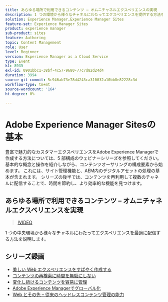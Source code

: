 ```yaml
---
title: あらゆる場所で利用できるコンテンツ – オムニチャネルエクスペリエンスの実現
description: 1 つの環境から様々なチャネルにわたってエクスペリエンスを提供する方法を説明します
solution: Experience Manager,Experience Manager Sites
feature-set: Experience Manager Sites
product: experience manager
sub-product: sites
feature: Authoring
topic: Content Management
role: User
level: Beginner
version: Experience Manager as a Cloud Service
type: Event
kt: 8935
exl-id: 0901bbc1-38bf-4c57-9680-77c7d82d24d4
duration: 3994
source-git-commit: 5c946ab73e78d4243ca310032a10bb8e82228c3d
workflow-type: tm+mt
source-wordcount: '164'
ht-degree: 0%

---
```


# Adobe Experience Manager Sitesの基本

豊富で魅力的なカスタマーエクスペリエンスをAdobe Experience Managerで作成する方法については、5 部構成のウェビナーシリーズを参照してください。 基本的な概念と操作を紹介しながら、コンテンツオーサリングの構成要素から始めます。 これには、サイト管理機能と、AEM内のデジタルアセットの処理の基本が含まれます。 シリーズの後半では、コンテンツを再利用して複数のチャネルに配信することで、時間を節約し、より効率的な機能を見つけます。

## あらゆる場所で利用できるコンテンツ – オムニチャネルエクスペリエンスを実現

>[!VIDEO](https://video.tv.adobe.com/v/336982/?quality=12&learn=on&hidetitle=true)

1 つの中央環境から様々なチャネルにわたってエクスペリエンスを最適に配信する方法を説明します。

## シリーズ録画

* [美しい Web エクスペリエンスをすばやく作成する](authoring-fundamentals.md)
* [コンテンツの再検索に時間を無駄にしない](media-library-administration.md)
* [変化し続けるコンテンツを容易に管理](collaboration-tools.md)
* [Adobe Experience Managerでグローバル化](multi-site-management-web-translation.md)
* [Web とその先 – 従来のヘッドレスコンテンツ管理の能力](traditional-headless-content-management.md)
